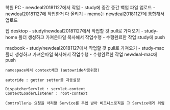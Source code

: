  학원 PC
    - newdeal20181127에서 작업
    - study에 중간 중간 백업 파일 업로드
    - newdeal20181127에 작업한거 다 올리기
    - memo는  newdeal20181127에 통합해서 업로드
    
 집 desktop
    - study/newdeal20181127에서 작업할 것 pull로 가져오기
    - study-home 폴더 생성하고 가져온파일 복사해서 작업수행
    - 수행완료한 작업 study에 push

 macbook
    - study/newdeal20181127에서 작업할 것 pull로 가져오기
    - study-mac 폴더 생성하고 가져온파일 복사해서 작업수행
    - 수행완료한 작업 newdeal-mac에 push

	namespace에서 context체크 (autowride사용위함)

	autoride : getter setter를 자동설정

	DispatcherServlet : servlet-context
	ContextLoaderListener : root-context

	Controller는 요청을 처리할 Service를 주입 받아 비즈니스로직을 그 Service에게 위임